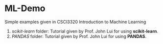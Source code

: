 # ML-Demo
Simple examples given in CSCI3320 Introduction to Machine Learning
1. *scikit-learn* folder: Tutorial given by Prof. John Lui for using  **scikit-learn**.
2. *PANDAS* folder: Tutorial given by Prof. John Lui for using **PANDAS**.